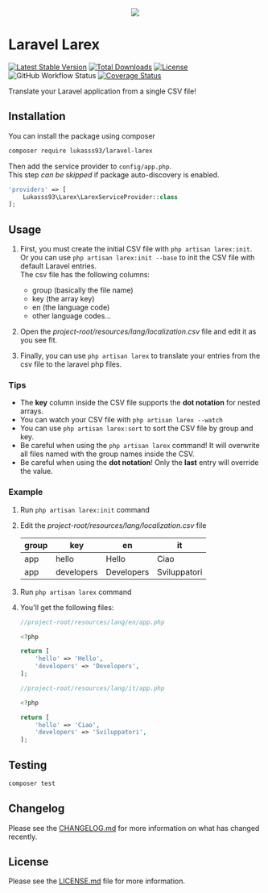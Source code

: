 <center>
<img src="https://i.imgur.com/CddZo0R.png"/>
</center>

# Laravel Larex
[![Latest Stable Version](https://poser.pugx.org/lukasss93/laravel-larex/v/stable)](https://packagist.org/packages/lukasss93/laravel-larex)
[![Total Downloads](https://poser.pugx.org/lukasss93/laravel-larex/downloads)](https://packagist.org/packages/lukasss93/laravel-larex)
[![License](https://poser.pugx.org/lukasss93/laravel-larex/license)](https://packagist.org/packages/lukasss93/laravel-larex)
![GitHub Workflow Status](https://img.shields.io/github/workflow/status/Lukasss93/laravel-larex/run-tests)
[![Coverage Status](https://coveralls.io/repos/github/Lukasss93/laravel-larex/badge.svg?branch=master)](https://coveralls.io/github/Lukasss93/laravel-larex?branch=master)

Translate your Laravel application from a single CSV file!

## Installation
You can install the package using composer

```bash
composer require lukasss93/laravel-larex  
```

Then add the service provider to `config/app.php`.  
This step *can be skipped* if package auto-discovery is enabled.

```php
'providers' => [
    Lukasss93\Larex\LarexServiceProvider::class
];
```

## Usage
1. First, you must create the initial CSV file with `php artisan larex:init`.<br>
   Or you can use `php artisan larex:init --base` to init the CSV file with default Laravel entries.<br>
   The csv file has the following columns:
   * group (basically the file name)
   * key (the array key)
   * en (the language code)
   * other language codes...
   
2. Open the *project-root/resources/lang/localization.csv* file and edit it as you see fit.

3. Finally, you can use `php artisan larex` to translate your entries from the csv file to the laravel php files.

### Tips
* The **key** column inside the CSV file supports the **dot notation** for nested arrays.
* You can watch your CSV file with `php artisan larex --watch`
* You can use `php artisan larex:sort` to sort the CSV file by group and key.
* Be careful when using the `php artisan larex` command! It will overwrite all files named with the group names inside the CSV.
* Be careful when using the **dot notation**! Only the **last** entry will override the value.

### Example
1. Run `php artisan larex:init` command
2. Edit the *project-root/resources/lang/localization.csv* file

   | group | key | en | it |
   |---|---|---|---|
   | app | hello | Hello | Ciao |
   | app | developers | Developers | Sviluppatori |
   
3. Run `php artisan larex` command
4. You'll get the following files:
   ```php
   //project-root/resources/lang/en/app.php
   
   <?php
   
   return [
       'hello' => 'Hello',
       'developers' => 'Developers',
   ];
   
   //project-root/resources/lang/it/app.php
   
   <?php
   
   return [
       'hello' => 'Ciao',
       'developers' => 'Sviluppatori',
   ];
   ```

## Testing
```bash
composer test
```

## Changelog
Please see the [CHANGELOG.md](https://github.com/Lukasss93/laravel-larex/blob/master/CHANGELOG.md) for more information on what has changed recently.

## License
Please see the [LICENSE.md](https://github.com/Lukasss93/laravel-larex/blob/master/LICENSE.md) file for more information.

